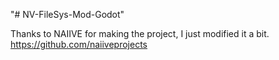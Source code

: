 "# NV-FileSys-Mod-Godot" 

Thanks to NAIIVE for making the project, I just modified it a bit.
https://github.com/naiiveprojects